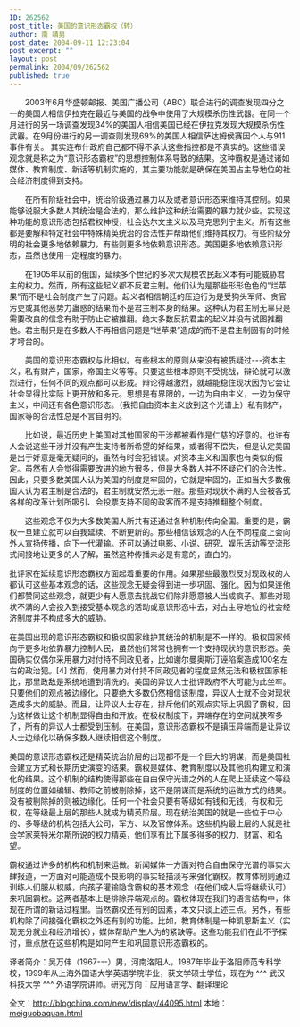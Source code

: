 ```yaml
---
ID: 262562
post_title: 美国的意识形态霸权（转）
author: 南 靖男
post_date: 2004-09-11 12:23:04
post_excerpt: ""
layout: post
permalink: 2004/09/262562
published: true
---
```

　　2003年6月华盛顿邮报、美国广播公司（ABC）联合进行的调查发现四分之一的美国人相信伊拉克在最近与美国的战争中使用了大规模杀伤性武器。在同一个月进行的另一场调查发现34%的美国人相信美国已经在伊拉克发现大规模杀伤性武器。在9月份进行的另一调查则发现69%的美国人相信萨达姆侯赛因个人与911事件有关。 其实连布什政府自己都不得不承认这些指控都是不真实的。这些错误观念就是称之为“意识形态霸权”的思想控制体系导致的结果。这种霸权是通过诸如媒体、教育制度、新话等机制实施的，其主要功能就是确保在美国占主导地位的社会经济制度得到支持。
<!--more-->

　　在所有阶级社会中，统治阶级通过暴力以及或者意识形态来维持其控制。如果能够说服大多数人其统治是合法的，那么维护这种统治需要的暴力就少些。实现这种功能的意识形态包括君权神授，社会达尔文主义以及马克思列宁主义。所有这些都是要解释特定社会中特殊精英统治的合法性并帮助他们维持其权力。有些阶级分明的社会更多地依赖暴力，有些则更多地依赖意识形态。美国更多地依赖意识形态，虽然也使用一定程度的暴力。

　　在1905年以前的俄国，延续多个世纪的多次大规模农民起义本有可能威胁君主的权力。然而，所有这些起义都不反君主制。他们认为是那些形形色色的“烂苹果”而不是社会制度产生了问题。起义者相信朝廷的压迫行为是受狗头军师、贪官污吏或其他恶势力蛊惑的结果而不是君主制本身的结果。这种认为君主制无辜只是需要改良的信念有助于防止它被推翻。绝大多数反抗君主的起义并没有试图推翻他。君主制只是在多数人不再相信问题是“烂苹果”造成的而不是君主制固有的时候才垮台的。

　　美国的意识形态霸权与此相似。有些根本的原则从来没有被质疑过---资本主义，私有财产，国家，帝国主义等等。只要这些根本原则不受挑战，辩论就可以激烈进行，任何不同的观点都可以形成。辩论得越激烈，就越能稳住现状因为它会让社会显得比实际上更开放和多元。思想是有界限的，一边为自由主义，一边为保守主义，中间还有各色意识形态。（我把自由资本主义放到这个光谱上）私有财产，国家等的合法性总是不言自明的。

　　比如说，最近历史上美国对其他国家的干涉都被看作是仁慈的好意的。也许有人会说这些干涉并没有产生支持者所希望的好结果，或者得不偿失，但是认定美国是出于好意是毫无疑问的，虽然有时会犯错误。对资本主义和国家也有类似的假定。虽然有人会觉得需要改进的地方很多，但是大多数人并不怀疑它们的合法性。因此，只要多数美国人认为美国的制度是牢固的，它就是牢固的，正如当大多数俄国人认为君主制是合法的，君主制就安然无恙一般。那些对现状不满的人会被各式各样的改革计划所吸引、会投票支持不同的政客而不是支持推翻整个制度。

　　这些观念不仅为大多数美国人所共有还通过各种机制传向全国。重要的是，霸权一旦建立就可以自我延续、不断更新的。那些相信该观念的人在不同程度上会向外人宣扬传播，向下一代灌输。还可以通过电影、小说、研究、娱乐活动等交流形式间接地让更多的人了解，虽然这种传播未必是有意的，直白的。

批评家在延续意识形态霸权方面起着重要的作用。如果那些最激烈反对现政权的人都认可这些基本观念的话，这些观念无疑会得到进一步巩固、强化。因为如果连他们都赞同这些观念，就更少有人愿意去挑战它们除非愿意被人当成疯子。那些对现状不满的人会投入到接受基本观念的活动或意识形态中去，对占主导地位的社会经济制度并不构成多大的威胁。

在美国出现的意识形态霸权和极权国家维护其统治的机制是不一样的。极权国家倾向于更多地依靠暴力控制人民，虽然他们常常也拥有一个支持现状的意识形态。美国确实仅偶尔采用暴力对付持不同政见者，比如谢尔曼奥斯汀诬陷案造成100名左右的政治犯。[4] 然而，使用暴力对付持不同政见者的程度显然无法和极权国家相比，那里政敌是系统地遭到清洗的。美国的异议人士批评政府不大可能为此坐牢。只要他们的观点被边缘化，只要绝大多数仍然相信该制度，异议人士就不会对现状造成多大的威胁。而且，让异议人士存在，排斥他们的观点实际上巩固了霸权，因为这样做让这个机制显得自由和开放。在极权制度下，异端存在的空间就狭窄多了，所有的异议人士都受到压制。在美国，意识形态霸权不是镇压异端而是让异议人士边缘化以确保多数人继续相信这个制度。

美国的意识形态霸权还是精英统治阶层的出现都不是一个巨大的阴谋，而是美国社会建立方式和长期历史演变的结果。霸权是媒体、教育制度以及其他机构建立和演化的结果。这个机制的结构使得那些在自由保守光谱之外的人在爬上延续这个等级制度的位置如编辑、教师之前被剔除掉，这不是阴谋而是系统的运做方式的结果。没有被剔除掉的则被边缘化。任何一个社会只要有等级如有钱和无钱，有权和无权，在等级最上层的那些人就成为精英阶层。现在统治美国的就是一些位于中心的、多等级的机构包括大公司，军方、以及官僚体系。这些机构最上层的人就是社会学家莱特米尔斯所说的权力精英，他们享有比下属多得多的权力、财富、和名望。

霸权通过许多的机构和机制来运做。新闻媒体一方面对符合自由保守光谱的事实大肆报道，一方面对可能造成不良影响的事实轻描淡写来强化霸权。教育体制则通过训练人们服从权威，向孩子灌输隐含霸权的基本观念（在他们成人后将继续认可）来巩固霸权。这两者基本上是排除异端观点的。霸权体现在我们的语言结构中，体现在所谓的新话过程里。当然霸权还有别的因素，本文只谈上述三点。另外，有些机构除了间接强化霸权之外还有别的功能。比如，教育体制是一种凯恩斯主义（实现充分就业和经济增长），媒体帮助产生人为的紧缺等。这些功能我们在此不予探讨，重点放在这些机构是如何产生和巩固意识形态霸权的。

译者简介：吴万伟（1967---）男，河南洛阳人，1987年毕业于洛阳师范专科学校，1999年从上海外国语大学英语学院毕业，获文学硕士学位，现在为 ^^^ 武汉科技大学 ^^^ 外语学院讲师。研究方向：应用语言学、翻译理论

全文：<a href="http://blogchina.com/new/display/44095.html">http://blogchina.com/new/display/44095.html</a>
本地：<a href="https://larryli.cn/wp-content/uploads/50/5051/2007/07/meiguobaquan.html" title="meiguobaquan">meiguobaquan.html</a>